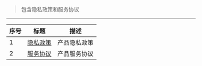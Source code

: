 > 包含隐私政策和服务协议

---

| 序号 | 标题                                                                  | 描述         |
| ---- | --------------------------------------------------------------------- | ------------ |
| 1    | [隐私政策](zh-cn/terms-of-service-privacy-policy/privacy-policy.md)   | 产品隐私政策 |
| 2    | [服务协议](zh-cn/terms-of-service-privacy-policy/terms-of-service.md) | 产品服务协议 |
